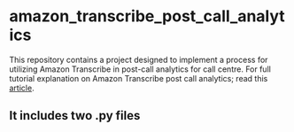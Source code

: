 # amazon_transcribe_post_call_analytics
This repository contains a project designed to implement a process for utilizing Amazon Transcribe in post-call analytics for call centre. 
For full tutorial explanation on Amazon Transcribe post call analytics; read this
[article](https://medium.com/@sultanawar321/from-calls-to-data-analytics-unleashing-the-power-of-amazon-transcribe-in-your-call-center-ee9d33937670).

## It includes two .py files